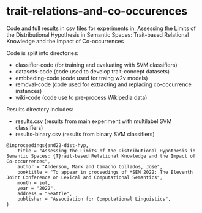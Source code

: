 # trait-relations-and-co-occurences
Code and full results in csv files for experiments in: Assessing the Limits of the Distributional Hypothesis in Semantic Spaces: Trait-based Relational Knowledge and the Impact of Co-occurrences

Code is split into directories:
- classifier-code (for training and evaluating with SVM classifiers)
- datasets-code (code used to develop trait-concept datasets)
- embbeding-code (code used for traing w2v models)
- removal-code (code used for extracting and replacing co-occurrence instances)
- wiki-code (code use to pre-process Wikipedia data)

Results directory includes:
- results.csv (results from main experiment with multilabel SVM classifiers)
- results-binary.csv (results from binary SVM classifiers)


```
@inproceedings{and22-dist-hyp,
    title = "Assessing the Limits of the Distributional Hypothesis in Semantic Spaces: {T}rait-based Relational Knowledge and the Impact of Co-occurrences",
    author = "Anderson, Mark and Camacho Collados, Jose",
    booktitle = "To appear in proceedings of *SEM 2022: The Eleventh Joint Conference on Lexical and Computational Semantics",
    month = jul,
    year = "2022",
    address = "Seattle",
    publisher = "Association for Computational Linguistics",
}
```
